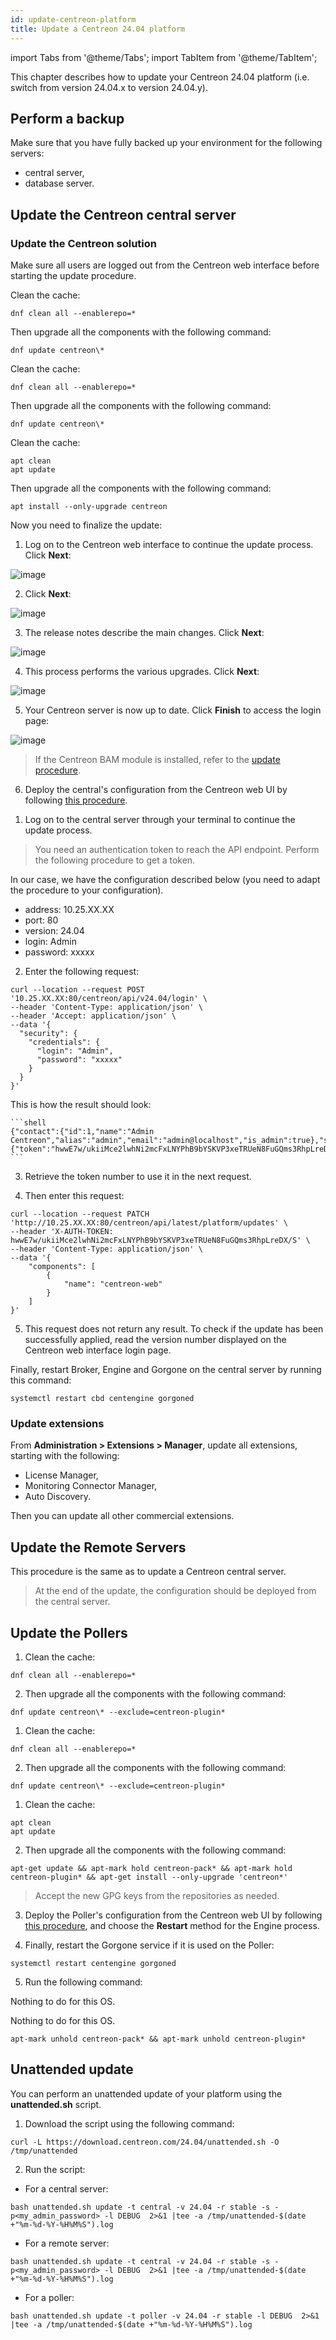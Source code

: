 ```yaml
---
id: update-centreon-platform
title: Update a Centreon 24.04 platform
---
```

import Tabs from '@theme/Tabs';
import TabItem from '@theme/TabItem';

This chapter describes how to update your Centreon 24.04 platform (i.e. switch from version 24.04.x to version 24.04.y).

## Perform a backup

Make sure that you have fully backed up your environment for the following
servers:

- central server,
- database server.

## Update the Centreon central server

### Update the Centreon solution

Make sure all users are logged out from the Centreon web interface before starting the update procedure.

<Tabs groupId="sync">
<TabItem value="Alma / RHEL / Oracle Linux 8" label="Alma / RHEL / Oracle Linux 8">

Clean the cache:

  ```shell
  dnf clean all --enablerepo=*
  ```

Then upgrade all the components with the following command:

  ```shell
 dnf update centreon\*
  ```

</TabItem>
<TabItem value="Alma / RHEL / Oracle Linux 9" label="Alma / RHEL / Oracle Linux 9">

Clean the cache:

  ```shell
  dnf clean all --enablerepo=*
  ```

Then upgrade all the components with the following command:

  ```shell
 dnf update centreon\*
  ```

</TabItem>
<TabItem value="Debian 11 & 12" label="Debian 11 & 12">

Clean the cache:

  ```shell
  apt clean
  apt update
  ```

Then upgrade all the components with the following command:

  ```shell
  apt install --only-upgrade centreon
  ```

</TabItem>
</Tabs>

Now you need to finalize the update:

<Tabs groupId="sync">
<TabItem value="Using the wizard" label="Using the wizard">

1. Log on to the Centreon web interface to continue the update process. Click **Next**:

  ![image](../assets/upgrade/web_update_1.png)

2. Click **Next**:

  ![image](../assets/upgrade/web_update_2.png)

3. The release notes describe the main changes. Click **Next**:

  ![image](../assets/upgrade/web_update_3.png)

4. This process performs the various upgrades. Click **Next**:

  ![image](../assets/upgrade/web_update_4.png)

5. Your Centreon server is now up to date. Click **Finish** to access the login
page:

  ![image](../assets/upgrade/web_update_5.png)

  > If the Centreon BAM module is installed, refer to the [update procedure](../service-mapping/update.md).

6. Deploy the central's configuration from the Centreon web UI by following [this
procedure](../monitoring/monitoring-servers/deploying-a-configuration.md).
  
</TabItem>
<TabItem value="Using a dedicated API endpoint" label="Using a dedicated API endpoint">

1. Log on to the central server through your terminal to continue the update process.

  > You need an authentication token to reach the API endpoint. Perform the following procedure to get a token.

  In our case, we have the configuration described below (you need to adapt the procedure to your configuration).
   - address: 10.25.XX.XX
   -  port: 80
   -  version: 24.04
   -  login: Admin
   -  password: xxxxx

2. Enter the following request:

  ```shell
  curl --location --request POST '10.25.XX.XX:80/centreon/api/v24.04/login' \
  --header 'Content-Type: application/json' \
  --header 'Accept: application/json' \
  --data '{
    "security": {
      "credentials": {
        "login": "Admin",
        "password": "xxxxx"
      }
    }
  }'
  ```

  This is how the result should look:

    ```shell
    {"contact":{"id":1,"name":"Admin Centreon","alias":"admin","email":"admin@localhost","is_admin":true},"security":{"token":"hwwE7w/ukiiMce2lwhNi2mcFxLNYPhB9bYSKVP3xeTRUeN8FuGQms3RhpLreDX/S"}}
    ```

3. Retrieve the token number to use it in the next request.

4. Then enter this request:

  ```shell
  curl --location --request PATCH 'http://10.25.XX.XX:80/centreon/api/latest/platform/updates' \
  --header 'X-AUTH-TOKEN: hwwE7w/ukiiMce2lwhNi2mcFxLNYPhB9bYSKVP3xeTRUeN8FuGQms3RhpLreDX/S' \
  --header 'Content-Type: application/json' \
  --data '{
      "components": [
          {
              "name": "centreon-web"
          }
      ]
  }'
  ```

5. This request does not return any result. To check if the update has been successfully applied, read the version number displayed on the Centreon web interface login page.

</TabItem>
</Tabs>

Finally, restart Broker, Engine and Gorgone on the central server by running this command:

  ```shell
  systemctl restart cbd centengine gorgoned
  ```

### Update extensions

From **Administration > Extensions > Manager**, update all extensions, starting
with the following:

- License Manager,
- Monitoring Connector Manager,
- Auto Discovery.

Then you can update all other commercial extensions.

## Update the Remote Servers

This procedure is the same as to update a Centreon central server.

> At the end of the update, the configuration should be deployed from the central
> server.

## Update the Pollers

<Tabs groupId="sync">
<TabItem value="Alma / RHEL / Oracle Linux 8" label="Alma / RHEL / Oracle Linux 8">

1. Clean the cache:

  ```shell
  dnf clean all --enablerepo=*
  ```

2. Then upgrade all the components with the following command:

  ```shell
  dnf update centreon\* --exclude=centreon-plugin*
  ```

</TabItem>
<TabItem value="Alma / RHEL / Oracle Linux 9" label="Alma / RHEL / Oracle Linux 9">

1. Clean the cache:

  ```shell
  dnf clean all --enablerepo=*
  ```

2. Then upgrade all the components with the following command:

  ```shell
  dnf update centreon\* --exclude=centreon-plugin*
  ```

</TabItem>
<TabItem value="Debian 11 & 12" label="Debian 11 & 12">

1. Clean the cache:

  ```shell
  apt clean
  apt update
  ```

2. Then upgrade all the components with the following command:

  ```shell
  apt-get update && apt-mark hold centreon-pack* && apt-mark hold centreon-plugin* && apt-get install --only-upgrade 'centreon*' 
  ```

</TabItem>
</Tabs>

  > Accept the new GPG keys from the repositories as needed.

3. Deploy the Poller's configuration from the Centreon web UI by following [this
procedure](../monitoring/monitoring-servers/deploying-a-configuration.md),
and choose the **Restart** method for the Engine process.

4. Finally, restart the Gorgone service if it is used on the Poller:

  ```shell
  systemctl restart centengine gorgoned
  ```

5. Run the following command:

<Tabs groupId="sync">
<TabItem value="Alma / RHEL / Oracle Linux 8" label="Alma / RHEL / Oracle Linux 8">

Nothing to do for this OS.

</TabItem>
<TabItem value="Alma / RHEL / Oracle Linux 9" label="Alma / RHEL / Oracle Linux 9">

Nothing to do for this OS.

</TabItem>
<TabItem value="Debian 11 & 12" label="Debian 11 & 12">

  ```shell
  apt-mark unhold centreon-pack* && apt-mark unhold centreon-plugin*
  ```

</TabItem>
</Tabs>

## Unattended update

You can perform an unattended update of your platform using the **unattended.sh** script.

1. Download the script using the following command:

```shell
curl -L https://download.centreon.com/24.04/unattended.sh -O /tmp/unattended
```

2. Run the script:

* For a central server:

```shell
bash unattended.sh update -t central -v 24.04 -r stable -s -p<my_admin_password> -l DEBUG  2>&1 |tee -a /tmp/unattended-$(date +"%m-%d-%Y-%H%M%S").log
```

* For a remote server:

```shell
bash unattended.sh update -t central -v 24.04 -r stable -s -p<my_admin_password> -l DEBUG  2>&1 |tee -a /tmp/unattended-$(date +"%m-%d-%Y-%H%M%S").log
```

* For a poller:

```shell
bash unattended.sh update -t poller -v 24.04 -r stable -l DEBUG  2>&1 |tee -a /tmp/unattended-$(date +"%m-%d-%Y-%H%M%S").log
```
